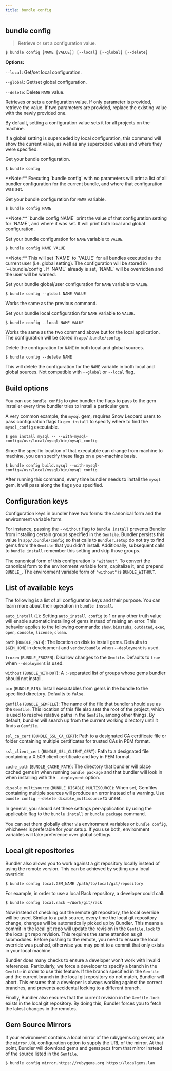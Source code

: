 ```yaml
---
title: bundle config
---
```


## bundle config

> Retrieve or set a configuration value.

~~~
$ bundle config [NAME [VALUE]] [--local] [--global] [--delete]
~~~

**Options:**

`--local`: Get/set local configuration.

`--global`: Get/set global configuration.

`--delete`: Delete `NAME` value.

Retrieves or sets a configuration value. If only parameter is provided, retrieve
the value. If two parameters are provided, replace the existing value with the
newly provided one.

By default, setting a configuration value sets it for all projects on the
machine.

If a global setting is superceded by local configuration, this command will show
the current value, as well as any superceded values and where they were
specified.

Get your bundle configuration.

~~~
$ bundle config
~~~

<aside class="alert alert-info" markdown="1">
  **Note:** Executing `bundle config` with no parameters will
  print a list of all bundler configuration for the current bundle, and where
  that configuration was set.
</aside>

Get your bundle configuration for `NAME` variable.

~~~
$ bundle config NAME
~~~

<aside class="alert alert-info" markdown="1">
  **Note:** `bundle config NAME` print the value of that
  configuration setting for `NAME`, and  where it was  set. It will
  print both local and global configuration.
</aside>

Set your bundle configuration for `NAME` variable to `VALUE`.

~~~
$ bundle config NAME VALUE
~~~

<aside class="alert alert-info" markdown="1">
  **Note:** This will set `NAME` to `VALUE` for all
  bundles executed as the current user (i.e. global setting). The configuration
  will be stored in  `~/.bundle/config`. If `NAME` already
  is set, `NAME` will be overridden and the user will be warned.
</aside>

Set your bundle global/user configuration for `NAME` variable to `VALUE`.

~~~
$ bundle config --global NAME VALUE
~~~

<aside class="alert alert-info" markdown="1">
  Works the same as the previous command.
</aside>

Set your bundle local configuration for `NAME` variable to `VALUE`.

~~~
$ bundle config --local NAME VALUE
~~~

Works the same as the two command above but for the local application. The
configuration will be stored in `app/.bundle/config`.

Delete the configuration for `NAME` in both local and global sources.

~~~
$ bundle config --delete NAME
~~~

This will delete the configuration for the `NAME` variable in both local and
global sources. Not compatible with `--global` or `--local` flag.

## Build options

You can use `bundle config` to give bundler the flags to pass to the gem
installer every time bundler tries to install a particular gem.

A very common example, the `mysql` gem, requires Snow Leopard users to pass
configuration flags to `gem install` to specify where to find the `mysql_config`
executable.

~~~
$ gem install mysql -- --with-mysql-config=/usr/local/mysql/bin/mysql_config
~~~

Since the specific location of that executable can change from machine to
machine, you can specify these flags on a per-machine basis.

~~~
$ bundle config build.mysql --with-mysql-config=/usr/local/mysql/bin/mysql_config
~~~

After running this command, every time bundler needs to install the `mysql` gem,
it will pass along the flags you specified.

## Configuration keys

Configuration keys in bundler have two forms: the canonical form and the
environment variable form.

For instance, passing the `--without` flag to `bundle install` prevents Bundler
from installing certain groups specified in the `Gemfile`. Bundler persists this
value in `app/.bundle/config` so that calls to `Bundler.setup` do not try to
find gems from the `Gemfile` that you didn't install. Additionally, subsequent
calls to `bundle install` remember this setting and skip those groups.

The canonical form of this configuration is `"without"`. To convert the
canonical form to the environment variable form, capitalize it, and prepend
`BUNDLE_`. The environment variable form of `"without"` is `BUNDLE_WITHOUT`.

## List of available keys

The following is a list of all configuration keys and their purpose. You can
learn more about their operation in `bundle install`.

`auto_install` (`1`): Setting `auto_install config` to 1 or any other truth
value will enable automatic installing of gems instead of raising an error. This
behavior applies to the following commands: `show`, `binstubs`, `outdated`,
`exec`, `open`, `console`, `license`, `clean`.

`path` (`BUNDLE_PATH`): The location on disk to install gems. Defaults to
`$GEM_HOME` in development and `vendor/bundle` when `--deployment` is used.

`frozen` (`BUNDLE_FROZEN`): Disallow changes to the `Gemfile`. Defaults to
`true` when `--deployment` is used.

`without` (`BUNDLE_WITHOUT`): A `:`-separated list of groups whose gems bundler
should not install.

`bin` (`BUNDLE_BIN`): Install executables from gems in the bundle to the
specified directory. Defaults to `false`.

`gemfile` (`BUNDLE_GEMFILE`): The name of the file that bundler should use as
the `Gemfile`. This location of this file also sets the root of the project,
which is used to resolve relative paths in the `Gemfile`, among other things.
By default, bundler will search up from the current working directory until it
finds a `Gemfile`.

`ssl_ca_cert` (`BUNDLE_SSL_CA_CERT`): Path to a designated CA certificate file
or folder containing multiple certificates for trusted CAs in PEM format.

`ssl_client_cert` (`BUNDLE_SSL_CLIENT_CERT`): Path to a designated file
containing a X.509 client certificate and key in PEM format.

`cache_path` (`BUNDLE_CACHE_PATH`): The directory that bundler will place cached
gems in when running `bundle package` and that bundler will look in when
installing with the `--deployment` option.

`disable_multisource` (`BUNDLE_DISABLE_MULTISOURCE`): When set, Gemfiles
containing multiple sources will produce an error instead of a warning. Use
`bundle config --delete disable_multisource` to unset.

In general, you should set these settings per-application by using the
applicable flag to the `bundle install` or `bundle package` command.

You can set them globally either via environment variables or `bundle config`,
whichever is preferable for your setup. If you use both, environment variables
will take preference over global settings.

## Local git repositories

Bundler also allows you to work against a git repository locally instead of
using the remote version. This can be achieved by setting up a local override:

~~~
$ bundle config local.GEM_NAME /path/to/local/git/repository
~~~

For example, in order to use a local Rack repository, a developer could call:

~~~
$ bundle config local.rack ~/Work/git/rack
~~~

Now instead of checking out the remote git repository, the local override will
be used. Similar to a path source, every time the local git repository change,
changes will be automatically picked up by Bundler. This means a commit in the
local git repo will update the revision in the `Gemfile.lock` to the local git
repo revision. This requires the same attention as git submodules. Before
pushing to the remote, you need to ensure the local override was pushed,
otherwise you may point to a commit that only exists in your local machine.

Bundler does many checks to ensure a developer won't work with invalid
references. Particularly, we force a developer to specify a branch in the
`Gemfile` in order to use this feature. If the branch specified in the `Gemfile`
and the current branch in the local git repository do not match, Bundler will
abort. This ensures that a developer is always working against the correct
branches, and prevents accidental locking to a different branch.

Finally, Bundler also ensures that the current revision in the `Gemfile.lock`
exists in the local git repository. By doing this, Bundler forces you to fetch
the latest changes in the remotes.

## Gem Source Mirrors

If your environment contains a local mirror of the rubygems.org server, use the
`mirror.URL` configuration option to supply the URL of the mirror. At that point,
Bundler will download gems and gemspecs from that mirror instead of the source listed in the `Gemfile`.

~~~
$ bundle config mirror.https://rubygems.org https://localgems.lan
~~~
